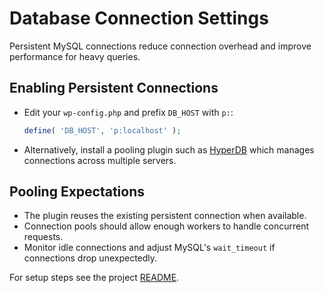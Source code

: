 # Database Connection Settings

Persistent MySQL connections reduce connection overhead and improve
performance for heavy queries.

## Enabling Persistent Connections

- Edit your `wp-config.php` and prefix `DB_HOST` with `p:`:

    ```php
    define( 'DB_HOST', 'p:localhost' );
    ```

- Alternatively, install a pooling plugin such as
  [HyperDB](https://github.com/Automattic/hyperdb) which manages connections
  across multiple servers.

## Pooling Expectations

- The plugin reuses the existing persistent connection when available.
- Connection pools should allow enough workers to handle concurrent requests.
- Monitor idle connections and adjust MySQL's `wait_timeout` if connections
  drop unexpectedly.

For setup steps see the project [README](../README.md#step-3-enable-persistent-database-connections).
